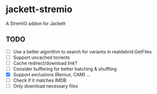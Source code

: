 # jackett-stremio
A StremIO addon for Jackett

## TODO

- [ ] Use a better algorithm to search for variants in realdebrid.GetFiles
- [ ] Support uncached torrents
- [ ] Cache redirect/download link?
- [ ] Consider buffering for better batching & shuffling
- [x] Support exclusions (Remux, CAM) ...
- [ ] Check if it matches IMDB
- [ ] Only download necessary files
